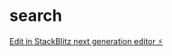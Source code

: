 # search

[Edit in StackBlitz next generation editor ⚡️](https://stackblitz.com/~/github.com/saurav-shakya/search)